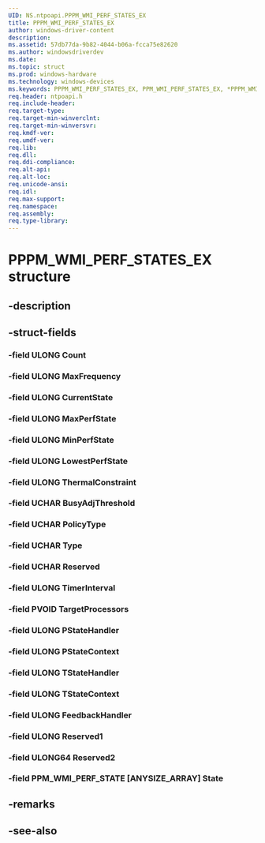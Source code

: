 ```yaml
---
UID: NS.ntpoapi.PPPM_WMI_PERF_STATES_EX
title: PPPM_WMI_PERF_STATES_EX
author: windows-driver-content
description: 
ms.assetid: 57db77da-9b82-4044-b06a-fcca75e82620
ms.author: windowsdriverdev
ms.date: 
ms.topic: struct
ms.prod: windows-hardware
ms.technology: windows-devices
ms.keywords: PPPM_WMI_PERF_STATES_EX, PPM_WMI_PERF_STATES_EX, *PPPM_WMI_PERF_STATES_EX
req.header: ntpoapi.h
req.include-header:
req.target-type:
req.target-min-winverclnt:
req.target-min-winversvr:
req.kmdf-ver:
req.umdf-ver:
req.lib:
req.dll:
req.ddi-compliance:
req.alt-api:
req.alt-loc:
req.unicode-ansi:
req.idl:
req.max-support:
req.namespace:
req.assembly:
req.type-library:
---
```


# PPPM_WMI_PERF_STATES_EX structure

## -description



## -struct-fields

### -field ULONG Count			
 	
### -field ULONG MaxFrequency			
 	
### -field ULONG CurrentState			
 	
### -field ULONG MaxPerfState			
 	
### -field ULONG MinPerfState			
 	
### -field ULONG LowestPerfState			
 	
### -field ULONG ThermalConstraint			
 	
### -field UCHAR BusyAdjThreshold			
 	
### -field UCHAR PolicyType			
 	
### -field UCHAR Type			
 	
### -field UCHAR Reserved			
 	
### -field ULONG TimerInterval			
 	
### -field PVOID TargetProcessors			
 	
### -field ULONG PStateHandler			
 	
### -field ULONG PStateContext			
 	
### -field ULONG TStateHandler			
 	
### -field ULONG TStateContext			
 	
### -field ULONG FeedbackHandler			
 	
### -field ULONG Reserved1			
 	
### -field ULONG64 Reserved2			
 	
### -field PPM_WMI_PERF_STATE [ANYSIZE_ARRAY] State			
 	
## -remarks

## -see-also